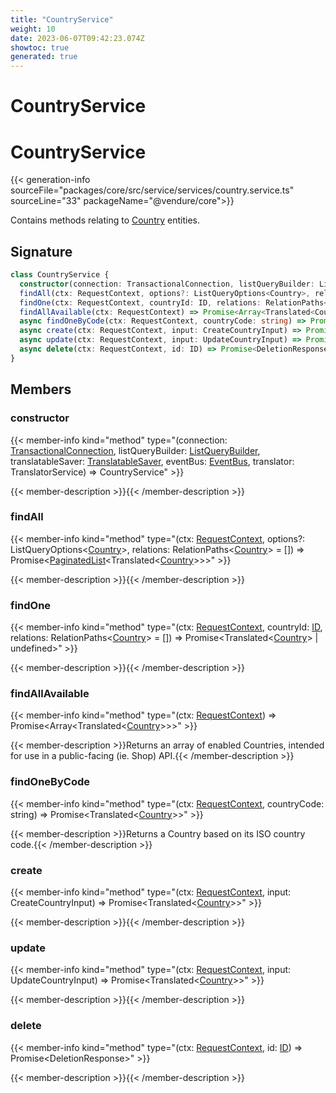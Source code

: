 ```yaml
---
title: "CountryService"
weight: 10
date: 2023-06-07T09:42:23.074Z
showtoc: true
generated: true
---
```

<!-- This file was generated from the Vendure source. Do not modify. Instead, re-run the "docs:build" script -->

# CountryService
<div class="symbol">


# CountryService

{{< generation-info sourceFile="packages/core/src/service/services/country.service.ts" sourceLine="33" packageName="@vendure/core">}}

Contains methods relating to <a href='/typescript-api/entities/country#country'>Country</a> entities.

## Signature

```TypeScript
class CountryService {
  constructor(connection: TransactionalConnection, listQueryBuilder: ListQueryBuilder, translatableSaver: TranslatableSaver, eventBus: EventBus, translator: TranslatorService)
  findAll(ctx: RequestContext, options?: ListQueryOptions<Country>, relations: RelationPaths<Country> = []) => Promise<PaginatedList<Translated<Country>>>;
  findOne(ctx: RequestContext, countryId: ID, relations: RelationPaths<Country> = []) => Promise<Translated<Country> | undefined>;
  findAllAvailable(ctx: RequestContext) => Promise<Array<Translated<Country>>>;
  async findOneByCode(ctx: RequestContext, countryCode: string) => Promise<Translated<Country>>;
  async create(ctx: RequestContext, input: CreateCountryInput) => Promise<Translated<Country>>;
  async update(ctx: RequestContext, input: UpdateCountryInput) => Promise<Translated<Country>>;
  async delete(ctx: RequestContext, id: ID) => Promise<DeletionResponse>;
}
```
## Members

### constructor

{{< member-info kind="method" type="(connection: <a href='/typescript-api/data-access/transactional-connection#transactionalconnection'>TransactionalConnection</a>, listQueryBuilder: <a href='/typescript-api/data-access/list-query-builder#listquerybuilder'>ListQueryBuilder</a>, translatableSaver: <a href='/typescript-api/service-helpers/translatable-saver#translatablesaver'>TranslatableSaver</a>, eventBus: <a href='/typescript-api/events/event-bus#eventbus'>EventBus</a>, translator: TranslatorService) => CountryService"  >}}

{{< member-description >}}{{< /member-description >}}

### findAll

{{< member-info kind="method" type="(ctx: <a href='/typescript-api/request/request-context#requestcontext'>RequestContext</a>, options?: ListQueryOptions&#60;<a href='/typescript-api/entities/country#country'>Country</a>&#62;, relations: RelationPaths&#60;<a href='/typescript-api/entities/country#country'>Country</a>&#62; = []) => Promise&#60;<a href='/typescript-api/common/paginated-list#paginatedlist'>PaginatedList</a>&#60;Translated&#60;<a href='/typescript-api/entities/country#country'>Country</a>&#62;&#62;&#62;"  >}}

{{< member-description >}}{{< /member-description >}}

### findOne

{{< member-info kind="method" type="(ctx: <a href='/typescript-api/request/request-context#requestcontext'>RequestContext</a>, countryId: <a href='/typescript-api/common/id#id'>ID</a>, relations: RelationPaths&#60;<a href='/typescript-api/entities/country#country'>Country</a>&#62; = []) => Promise&#60;Translated&#60;<a href='/typescript-api/entities/country#country'>Country</a>&#62; | undefined&#62;"  >}}

{{< member-description >}}{{< /member-description >}}

### findAllAvailable

{{< member-info kind="method" type="(ctx: <a href='/typescript-api/request/request-context#requestcontext'>RequestContext</a>) => Promise&#60;Array&#60;Translated&#60;<a href='/typescript-api/entities/country#country'>Country</a>&#62;&#62;&#62;"  >}}

{{< member-description >}}Returns an array of enabled Countries, intended for use in a public-facing (ie. Shop) API.{{< /member-description >}}

### findOneByCode

{{< member-info kind="method" type="(ctx: <a href='/typescript-api/request/request-context#requestcontext'>RequestContext</a>, countryCode: string) => Promise&#60;Translated&#60;<a href='/typescript-api/entities/country#country'>Country</a>&#62;&#62;"  >}}

{{< member-description >}}Returns a Country based on its ISO country code.{{< /member-description >}}

### create

{{< member-info kind="method" type="(ctx: <a href='/typescript-api/request/request-context#requestcontext'>RequestContext</a>, input: CreateCountryInput) => Promise&#60;Translated&#60;<a href='/typescript-api/entities/country#country'>Country</a>&#62;&#62;"  >}}

{{< member-description >}}{{< /member-description >}}

### update

{{< member-info kind="method" type="(ctx: <a href='/typescript-api/request/request-context#requestcontext'>RequestContext</a>, input: UpdateCountryInput) => Promise&#60;Translated&#60;<a href='/typescript-api/entities/country#country'>Country</a>&#62;&#62;"  >}}

{{< member-description >}}{{< /member-description >}}

### delete

{{< member-info kind="method" type="(ctx: <a href='/typescript-api/request/request-context#requestcontext'>RequestContext</a>, id: <a href='/typescript-api/common/id#id'>ID</a>) => Promise&#60;DeletionResponse&#62;"  >}}

{{< member-description >}}{{< /member-description >}}


</div>
